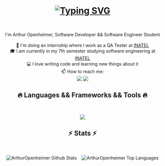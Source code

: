 <h1 align="center">
    <a href="https://git.io/typing-svg">
        <img src="https://readme-typing-svg.herokuapp.com?font=Fira+Code&pause=1000&color=11F7AC&center=true&vCenter=true&random=false&width=435&lines=Hello+There!;Welcome+to+my+profile+:)" alt="Typing SVG" />
    </a>
</h1>

<br>
<p align="center">
  I'm Arthur Openheimer, Software Developer && Software Engineer Student
<br>
<br>
  🔬 I'm doing an internship where I work as a QA Tester at <a href="https://inatel.br/home/">INATEL</a>
<br>
  🎓 I am currently in my 7th semester studying software engineering at <a href="https://inatel.br/home/">INATEL</a>
<br>
  💻 I love writing code and learning new things about it
<br>
  📫 How to reach me:
<br>
<img src="https://img.shields.io/badge/ArthurOpenheimer-blue?style=flat&logo=linkedin&link=https://www.linkedin.com/in/arthur-openheimer-9a7005237/">
<img src="https://img.shields.io/badge/ArthurOpenheimer-white?style=flat&logo=gmail&link=mailto%3Aartopenheimervilela%40gmail.com">


</p>

<h2 align="center">🔥 Languages && Frameworks && Tools 🔥</h2>
<br>

<p align="center">
  <a href="https://skillicons.dev">
    <img src="https://skillicons.dev/icons?i=python,django,javascript,typescript,html,css,angular,java,postgresql,mysql,mongodb,git,gherkin,cypress,postman" />
  </a>
</p>

<h2 align="center">⚡ Stats ⚡</h2>
<br>
<p align="center">
        <img src="https://github-readme-stats.vercel.app/api?username=ArthurOpenheimer&show_icons=true&theme=gotham&hide=contribs"
                alt="ArthurOpenheimer Github Stats"></img>&nbsp; &nbsp;
        <img src="https://github-readme-stats.vercel.app/api/top-langs/?username=ArthurOpenheimer&layout=compact&hide=hlsl,shaderlab&theme=gotham"
                alt="ArthurOpenheimer Top Languages"/>
    </p>
</p>
